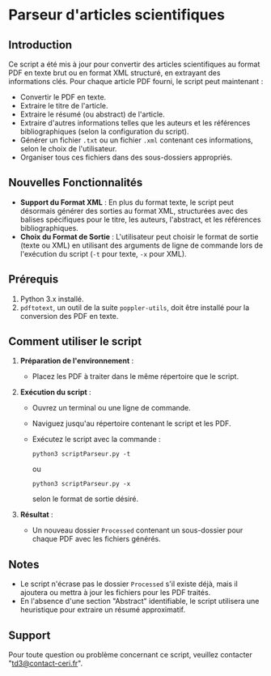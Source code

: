# Parseur d'articles scientifiques

## Introduction

Ce script a été mis à jour pour convertir des articles scientifiques au format PDF en texte brut ou en format XML structuré, en extrayant des informations clés. Pour chaque article PDF fourni, le script peut maintenant :

- Convertir le PDF en texte.
- Extraire le titre de l'article.
- Extraire le résumé (ou abstract) de l'article.
- Extraire d'autres informations telles que les auteurs et les références bibliographiques (selon la configuration du script).
- Générer un fichier `.txt` ou un fichier `.xml` contenant ces informations, selon le choix de l'utilisateur.
- Organiser tous ces fichiers dans des sous-dossiers appropriés.

## Nouvelles Fonctionnalités

- **Support du Format XML** : En plus du format texte, le script peut désormais générer des sorties au format XML, structurées avec des balises spécifiques pour le titre, les auteurs, l'abstract, et les références bibliographiques.
- **Choix du Format de Sortie** : L'utilisateur peut choisir le format de sortie (texte ou XML) en utilisant des arguments de ligne de commande lors de l'exécution du script (`-t` pour texte, `-x` pour XML).

## Prérequis

1. Python 3.x installé.
2. `pdftotext`, un outil de la suite `poppler-utils`, doit être installé pour la conversion des PDF en texte.

## Comment utiliser le script

1. **Préparation de l'environnement** :

   - Placez les PDF à traiter dans le même répertoire que le script.

2. **Exécution du script** :

   - Ouvrez un terminal ou une ligne de commande.
   - Naviguez jusqu'au répertoire contenant le script et les PDF.
   - Exécutez le script avec la commande :

     ```
     python3 scriptParseur.py -t
     ```

     ou

     ```
     python3 scriptParseur.py -x
     ```

     selon le format de sortie désiré.

3. **Résultat** :

   - Un nouveau dossier `Processed` contenant un sous-dossier pour chaque PDF avec les fichiers générés.

## Notes

- Le script n'écrase pas le dossier `Processed` s'il existe déjà, mais il ajoutera ou mettra à jour les fichiers pour les PDF traités.
- En l'absence d'une section "Abstract" identifiable, le script utilisera une heuristique pour extraire un résumé approximatif.

## Support

Pour toute question ou problème concernant ce script, veuillez contacter "td3@contact-ceri.fr".

